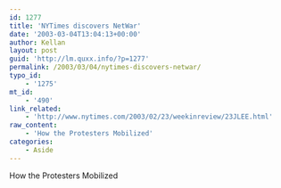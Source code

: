 ```yaml
---
id: 1277
title: 'NYTimes discovers NetWar'
date: '2003-03-04T13:04:13+00:00'
author: Kellan
layout: post
guid: 'http://lm.quxx.info/?p=1277'
permalink: /2003/03/04/nytimes-discovers-netwar/
typo_id:
    - '1275'
mt_id:
    - '490'
link_related:
    - 'http://www.nytimes.com/2003/02/23/weekinreview/23JLEE.html'
raw_content:
    - 'How the Protesters Mobilized'
categories:
    - Aside
---
```


How the Protesters Mobilized